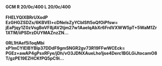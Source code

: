 #### GCM R 20/0c/400 L 20/0c/400
**FHELYQlXBRrUXodP**<br/>**EzGHGZSDZs/6KBVEl+cDNeIsZyYCbISft5oQfOiPfsw=**<br/>**jEaPjqy1Z0zVsgBoVF8jAV2tjm27w1AaeIqAbXr6FrdVXWW5pT+5WaM1Zr1XTM/iiPSDrzDUYMAZnzZN...**<br/><br/>
**0RL1HAef5i1oqMbi**<br/>**xP1mCYIEIBYBIp37DDdF9gmSNGR2gv73R19FFwWCEck=**<br/>**PGEz+awAP4gPsxRFye/jDh/vO3JDNXAueLho1jse4Derc1BGLGiJtocamO8T/gzPE19EZHCKfPQ5pC9i...**